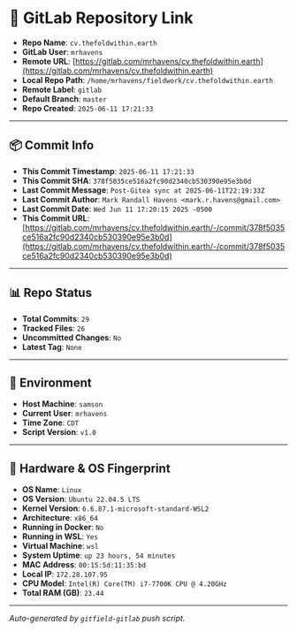 # 🔗 GitLab Repository Link

- **Repo Name**: `cv.thefoldwithin.earth`
- **GitLab User**: `mrhavens`
- **Remote URL**: [https://gitlab.com/mrhavens/cv.thefoldwithin.earth](https://gitlab.com/mrhavens/cv.thefoldwithin.earth)
- **Local Repo Path**: `/home/mrhavens/fieldwork/cv.thefoldwithin.earth`
- **Remote Label**: `gitlab`
- **Default Branch**: `master`
- **Repo Created**: `2025-06-11 17:21:33`

---

## 📦 Commit Info

- **This Commit Timestamp**: `2025-06-11 17:21:33`
- **This Commit SHA**: `378f5035ce516a2fc90d2340cb530390e95e3b0d`
- **Last Commit Message**: `Post-Gitea sync at 2025-06-11T22:19:33Z`
- **Last Commit Author**: `Mark Randall Havens <mark.r.havens@gmail.com>`
- **Last Commit Date**: `Wed Jun 11 17:20:15 2025 -0500`
- **This Commit URL**: [https://gitlab.com/mrhavens/cv.thefoldwithin.earth/-/commit/378f5035ce516a2fc90d2340cb530390e95e3b0d](https://gitlab.com/mrhavens/cv.thefoldwithin.earth/-/commit/378f5035ce516a2fc90d2340cb530390e95e3b0d)

---

## 📊 Repo Status

- **Total Commits**: `29`
- **Tracked Files**: `26`
- **Uncommitted Changes**: `No`
- **Latest Tag**: `None`

---

## 🧽 Environment

- **Host Machine**: `samson`
- **Current User**: `mrhavens`
- **Time Zone**: `CDT`
- **Script Version**: `v1.0`

---

## 🧬 Hardware & OS Fingerprint

- **OS Name**: `Linux`
- **OS Version**: `Ubuntu 22.04.5 LTS`
- **Kernel Version**: `6.6.87.1-microsoft-standard-WSL2`
- **Architecture**: `x86_64`
- **Running in Docker**: `No`
- **Running in WSL**: `Yes`
- **Virtual Machine**: `wsl`
- **System Uptime**: `up 23 hours, 54 minutes`
- **MAC Address**: `00:15:5d:11:35:bd`
- **Local IP**: `172.28.107.95`
- **CPU Model**: `Intel(R) Core(TM) i7-7700K CPU @ 4.20GHz`
- **Total RAM (GB)**: `23.44`

---

_Auto-generated by `gitfield-gitlab` push script._
